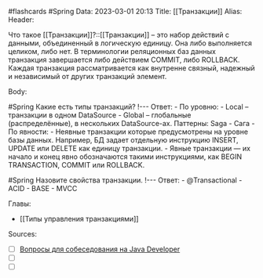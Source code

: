 #flashcards #Spring 
Data: 2023-03-01 20:13
Title: [[Транзакции]]
Alias:
Header:

Что такое [[Транзакции]]?::[[Транзакции]] – это набор действий с данными, объединенный в логическую единицу. Она либо выполняется целиком, либо нет. В терминологии реляционных баз данных транзакция завершается либо действием COMMIT, либо ROLLBACK. Каждая транзакция рассматривается как внутренне связный, надежный и независимый от других транзакций элемент.
<!--SR:!2023-03-12,1,250-->


Body:



#Spring 
Какие есть типы транзакций?
!---
Ответ:
	- По уровню:
			- Local – транзакции в одном DataSource
			- Global – глобальные (распределённые), в нескольких DataSource-ах. Паттерны: Saga - Сага
	- По явности:
			- Неявные транзакции которые предусмотрены на уровне базы данных. Например, БД задает отдельную инструкцию INSERT, UPDATE или DELETE как единицу транзакции.
			- Явные транзакции — их начало и конец явно обозначаются такими инструкциями, как BEGIN TRANSACTION, COMMIT или ROLLBACK.
<!--SR:!2023-03-11,1,200-->



#Spring 
Назовите свойства транзакции.
!---
Ответ:
	- @Transactional
	- ACID
	- BASE
	- MVCC
<!--SR:!2023-03-11,1,200-->






Главы:
- [[Типы управления транзакциями]]


Sources:
- [ ] [Вопросы для собеседования на Java Developer](https://github.com/enhorse/java-interview/blob/master/README.md#%D0%9E%D0%9E%D0%9F)
- [ ] []()
- [ ] []()
